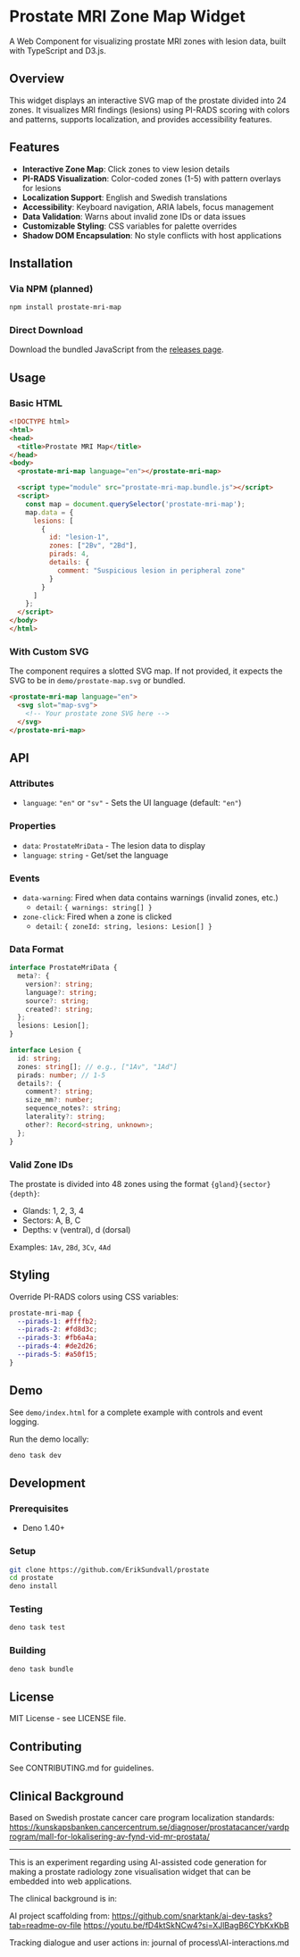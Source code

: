 # Prostate MRI Zone Map Widget

A Web Component for visualizing prostate MRI zones with lesion data, built with TypeScript and D3.js.

## Overview

This widget displays an interactive SVG map of the prostate divided into 24 zones. It visualizes MRI findings (lesions) using PI-RADS scoring with colors and patterns, supports localization, and provides accessibility features.

## Features

- **Interactive Zone Map**: Click zones to view lesion details
- **PI-RADS Visualization**: Color-coded zones (1-5) with pattern overlays for lesions
- **Localization Support**: English and Swedish translations
- **Accessibility**: Keyboard navigation, ARIA labels, focus management
- **Data Validation**: Warns about invalid zone IDs or data issues
- **Customizable Styling**: CSS variables for palette overrides
- **Shadow DOM Encapsulation**: No style conflicts with host applications

## Installation

### Via NPM (planned)

```bash
npm install prostate-mri-map
```

### Direct Download

Download the bundled JavaScript from the [releases page](https://github.com/ErikSundvall/prostate/releases).

## Usage

### Basic HTML

```html
<!DOCTYPE html>
<html>
<head>
  <title>Prostate MRI Map</title>
</head>
<body>
  <prostate-mri-map language="en"></prostate-mri-map>

  <script type="module" src="prostate-mri-map.bundle.js"></script>
  <script>
    const map = document.querySelector('prostate-mri-map');
    map.data = {
      lesions: [
        {
          id: "lesion-1",
          zones: ["2Bv", "2Bd"],
          pirads: 4,
          details: {
            comment: "Suspicious lesion in peripheral zone"
          }
        }
      ]
    };
  </script>
</body>
</html>
```

### With Custom SVG

The component requires a slotted SVG map. If not provided, it expects the SVG to be in `demo/prostate-map.svg` or bundled.

```html
<prostate-mri-map language="en">
  <svg slot="map-svg">
    <!-- Your prostate zone SVG here -->
  </svg>
</prostate-mri-map>
```

## API

### Attributes

- `language`: `"en"` or `"sv"` - Sets the UI language (default: `"en"`)

### Properties

- `data`: `ProstateMriData` - The lesion data to display
- `language`: `string` - Get/set the language

### Events

- `data-warning`: Fired when data contains warnings (invalid zones, etc.)
  - `detail`: `{ warnings: string[] }`
- `zone-click`: Fired when a zone is clicked
  - `detail`: `{ zoneId: string, lesions: Lesion[] }`

### Data Format

```typescript
interface ProstateMriData {
  meta?: {
    version?: string;
    language?: string;
    source?: string;
    created?: string;
  };
  lesions: Lesion[];
}

interface Lesion {
  id: string;
  zones: string[]; // e.g., ["1Av", "1Ad"]
  pirads: number; // 1-5
  details?: {
    comment?: string;
    size_mm?: number;
    sequence_notes?: string;
    laterality?: string;
    other?: Record<string, unknown>;
  };
}
```

### Valid Zone IDs

The prostate is divided into 48 zones using the format `{gland}{sector}{depth}`:

- Glands: 1, 2, 3, 4
- Sectors: A, B, C
- Depths: v (ventral), d (dorsal)

Examples: `1Av`, `2Bd`, `3Cv`, `4Ad`

## Styling

Override PI-RADS colors using CSS variables:

```css
prostate-mri-map {
  --pirads-1: #ffffb2;
  --pirads-2: #fd8d3c;
  --pirads-3: #fb6a4a;
  --pirads-4: #de2d26;
  --pirads-5: #a50f15;
}
```

## Demo

See `demo/index.html` for a complete example with controls and event logging.

Run the demo locally:

```bash
deno task dev
```

## Development

### Prerequisites

- Deno 1.40+

### Setup

```bash
git clone https://github.com/ErikSundvall/prostate
cd prostate
deno install
```

### Testing

```bash
deno task test
```

### Building

```bash
deno task bundle
```

## License

MIT License - see LICENSE file.

## Contributing

See CONTRIBUTING.md for guidelines.

## Clinical Background

Based on Swedish prostate cancer care program localization standards:
https://kunskapsbanken.cancercentrum.se/diagnoser/prostatacancer/vardprogram/mall-for-lokalisering-av-fynd-vid-mr-prostata/

---

This is an experiment regarding using AI-assisted code generation for making a
prostate radiology zone visualisation widget that can be embedded into web
applications.

The clinical background is in:

AI project scaffolding from:
https://github.com/snarktank/ai-dev-tasks?tab=readme-ov-file
https://youtu.be/fD4ktSkNCw4?si=XJlBagB6CYbKxKbB

Tracking dialogue and user actions in: journal of process\AI-interactions.md
